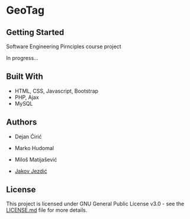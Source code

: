 # GeoTag

## Getting Started

Software Engineering Pirnciples course project

In progress...

## Built With
* HTML, CSS, Javascript, Bootstrap
* PHP, Ajax
* MySQL

## Authors

* Dejan Ćirić

* Marko Hudomal

* Miloš Matijašević

* [Jakov Jezdić](https://github.com/jakovj)

## License

This project is licensed under GNU General Public License v3.0 - see the [LICENSE.md](LICENSE.md) file for more details.

